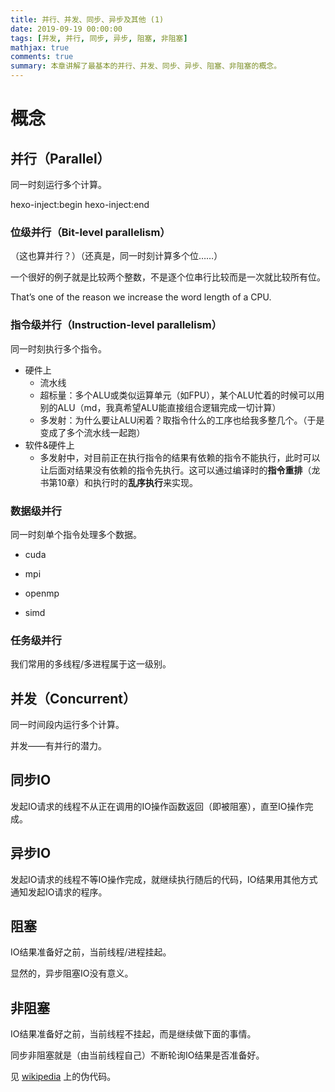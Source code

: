 ```yaml
---
title: 并行、并发、同步、异步及其他 (1)
date: 2019-09-19 00:00:00
tags: [并发, 并行, 同步, 异步, 阻塞, 非阻塞]
mathjax: true
comments: true
summary: 本章讲解了最基本的并行、并发、同步、异步、阻塞、非阻塞的概念。
---
```

<h1 id="概念"><a class="headerlink" href="#概念" title="概念"></a>概念</h1><h2 id="并行（Parallel）"><a class="headerlink" href="#并行（Parallel）" title="并行（Parallel）"></a>并行（Parallel）</h2><p>同一时刻运行多个计算。</p>
 hexo-inject:begin  hexo-inject:end <h3 id="位级并行（Bit-level-parallelism）"><a class="headerlink" href="#位级并行（Bit-level-parallelism）" title="位级并行（Bit-level parallelism）"></a>位级并行（Bit-level parallelism）</h3><p>（这也算并行？）（还真是，同一时刻计算多个位……）</p>
<p>一个很好的例子就是比较两个整数，不是逐个位串行比较而是一次就比较所有位。</p>
<p>That’s one of the reason we increase the word length of a CPU.</p>
<h3 id="指令级并行（Instruction-level-parallelism）"><a class="headerlink" href="#指令级并行（Instruction-level-parallelism）" title="指令级并行（Instruction-level parallelism）"></a>指令级并行（Instruction-level parallelism）</h3><p>同一时刻执行多个指令。</p>
<ul>
<li>硬件上<ul>
<li>流水线</li>
<li>超标量：多个ALU或类似运算单元（如FPU），某个ALU忙着的时候可以用别的ALU（md，我真希望ALU能直接组合逻辑完成一切计算）</li>
<li>多发射：为什么要让ALU闲着？取指令什么的工序也给我多整几个。（于是变成了多个流水线一起跑）</li>
</ul>
</li>
<li>软件&amp;硬件上<ul>
<li>多发射中，对目前正在执行指令的结果有依赖的指令不能执行，此时可以让后面对结果没有依赖的指令先执行。这可以通过编译时的<strong>指令重排</strong>（龙书第10章）和执行时的<strong>乱序执行</strong>来实现。</li>
</ul>
</li>
</ul>
<h3 id="数据级并行"><a class="headerlink" href="#数据级并行" title="数据级并行"></a>数据级并行</h3><p>同一时刻单个指令处理多个数据。</p>
<ul>
<li><p>cuda</p>
</li>
<li><p>mpi</p>
</li>
<li><p>openmp</p>
</li>
<li><p>simd</p>
</li>
</ul>
<h3 id="任务级并行"><a class="headerlink" href="#任务级并行" title="任务级并行"></a>任务级并行</h3><p>我们常用的多线程/多进程属于这一级别。</p>
<h2 id="并发（Concurrent）"><a class="headerlink" href="#并发（Concurrent）" title="并发（Concurrent）"></a>并发（Concurrent）</h2><p>同一时间段内运行多个计算。</p>
<p>并发——有并行的潜力。</p>
<h2 id="同步IO"><a class="headerlink" href="#同步IO" title="同步IO"></a>同步IO</h2><p>发起IO请求的线程不从正在调用的IO操作函数返回（即被阻塞），直至IO操作完成。</p>
<h2 id="异步IO"><a class="headerlink" href="#异步IO" title="异步IO"></a>异步IO</h2><p>发起IO请求的线程不等IO操作完成，就继续执行随后的代码，IO结果用其他方式通知发起IO请求的程序。</p>
<h2 id="阻塞"><a class="headerlink" href="#阻塞" title="阻塞"></a>阻塞</h2><p>IO结果准备好之前，当前线程/进程挂起。</p>
<p>显然的，异步阻塞IO没有意义。</p>
<h2 id="非阻塞"><a class="headerlink" href="#非阻塞" title="非阻塞"></a>非阻塞</h2><p>IO结果准备好之前，当前线程不挂起，而是继续做下面的事情。</p>
<p>同步非阻塞就是（由当前线程自己）不断轮询IO结果是否准备好。</p>
<p>见 <a href="https://en.wikipedia.org/wiki/Asynchronous_I/O#Examples" rel="noopener" target="_blank">wikipedia</a> 上的伪代码。</p>

